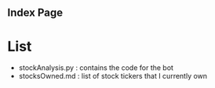 ## Index Page

# List
- stockAnalysis.py : contains the code for the bot
- stocksOwned.md : list of stock tickers that I currently own
